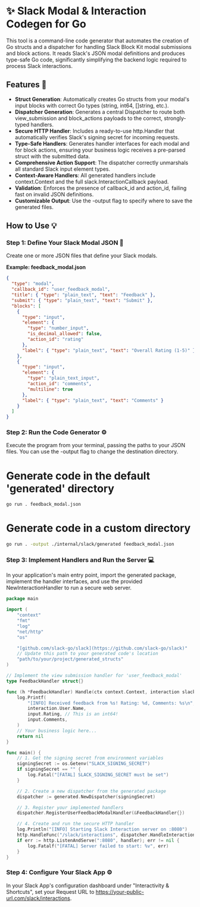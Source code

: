 # ✨ **Slack Modal & Interaction Codegen for Go**

This tool is a command-line code generator that automates the creation of Go structs and a dispatcher for handling Slack Block Kit modal submissions and block actions. It reads Slack's JSON modal definitions and produces type-safe Go code, significantly simplifying the backend logic required to process Slack interactions.

## **Features 🚀**

* **Struct Generation**: Automatically creates Go structs from your modal's input blocks with correct Go types (string, int64, []string, etc.).
* **Dispatcher Generation**: Generates a central Dispatcher to route both view_submission and block_actions payloads to the correct, strongly-typed handlers.
* **Secure HTTP Handler**: Includes a ready-to-use http.Handler that automatically verifies Slack's signing secret for incoming requests.
* **Type-Safe Handlers**: Generates handler interfaces for each modal and for block actions, ensuring your business logic receives a pre-parsed struct with the submitted data.
* **Comprehensive Action Support**: The dispatcher correctly unmarshals all standard Slack input element types.
* **Context-Aware Handlers**: All generated handlers include context.Context and the full slack.InteractionCallback payload.
* **Validation**: Enforces the presence of callback_id and action_id, failing fast on invalid JSON definitions.
* **Customizable Output**: Use the -output flag to specify where to save the generated files.

## **How to Use 💡**

### **Step 1: Define Your Slack Modal JSON 📝**

Create one or more JSON files that define your Slack modals.

**Example: feedback_modal.json**

```json
{
  "type": "modal",
  "callback_id": "user_feedback_modal",
  "title": { "type": "plain_text", "text": "Feedback" },
  "submit": { "type": "plain_text", "text": "Submit" },
  "blocks": [
    {
      "type": "input",
      "element": {
        "type": "number_input",
        "is_decimal_allowed": false,
        "action_id": "rating"
      },
      "label": { "type": "plain_text", "text": "Overall Rating (1-5)" }
    },
    {
      "type": "input",
      "element": {
        "type": "plain_text_input",
        "action_id": "comments",
        "multiline": true
      },
      "label": { "type": "plain_text", "text": "Comments" }
    }
  ]
}
````

### **Step 2: Run the Code Generator ⚙️**

Execute the program from your terminal, passing the paths to your JSON files. You can use the -output flag to change the destination directory.

# Generate code in the default 'generated' directory

```sh
go run . feedback_modal.json
```

# Generate code in a custom directory

```sh
go run . -output ./internal/slack/generated feedback_modal.json
```

### **Step 3: Implement Handlers and Run the Server 💻**

In your application's main entry point, import the generated package, implement the handler interfaces, and use the provided NewInteractionHandler to run a secure web server.

```go
package main

import (
    "context"
    "fmt"
    "log"
    "net/http"
    "os"

    "[github.com/slack-go/slack](https://github.com/slack-go/slack)"
    // Update this path to your generated code's location
    "path/to/your/project/generated_structs"
)

// Implement the view submission handler for 'user_feedback_modal'
type FeedbackHandler struct{}

func (h *FeedbackHandler) Handle(ctx context.Context, interaction slack.InteractionCallback, input generated.UserFeedbackModalInput) error {
    log.Printf(
        "[INFO] Received feedback from %s! Rating: %d, Comments: %s\n",
        interaction.User.Name,
        input.Rating, // This is an int64!
        input.Comments,
    )
    // Your business logic here...
    return nil
}

func main() {
    // 1. Get the signing secret from environment variables
    signingSecret := os.Getenv("SLACK_SIGNING_SECRET")
    if signingSecret == "" {
        log.Fatal("[FATAL] SLACK_SIGNING_SECRET must be set")
    }

    // 2. Create a new dispatcher from the generated package
    dispatcher := generated.NewDispatcher(signingSecret)

    // 3. Register your implemented handlers
    dispatcher.RegisterUserFeedbackModalHandler(&FeedbackHandler{})

    // 4. Create and run the secure HTTP handler
    log.Println("[INFO] Starting Slack Interaction server on :8080")
    http.HandleFunc("/slack/interactions", dispatcher.HandleInteraction)
    if err := http.ListenAndServe(":8080", handler); err != nil {
        log.Fatalf("[FATAL] Server failed to start: %v", err)
    }
}
```

### **Step 4: Configure Your Slack App ⚙️**

In your Slack App's configuration dashboard under "Interactivity & Shortcuts", set your Request URL to https://your-public-url.com/slack/interactions.
